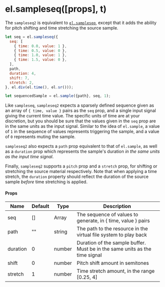 # el.sampleseq([props], t)

The `sampleseq2` is equivalent to [`el.sampleseq`](./sampleseq), except that it adds the
ability for pitch shifting and time stretching the source sample.

```js
let seq = el.sampleseq({
  seq: [
    { time: 0.0, value: 1 },
    { time: 0.5, value: 0 },
    { time: 1.0, value: 1 },
    { time: 1.5, value: 0 },
  ],
  path,
  duration: 4,
  shift: 7,
  stretch: 2,
}, el.div(el.time(), el.sr()));

let sequencedSample = el.sample({path}, seq, 1);
```

Like `sampleseq`, `sampleseq2` expects a sparsely defined sequence given as an array of `{ time,
value }` pairs as the `seq` prop, and a single input signal giving the current
time value. The specific units of time are at your discretion, but you should be
sure that the values given in the `seq` prop are in the same units as the input
signal. Similar to the idea of `el.sample`, a value of `1` in the sequence of values
represents triggering the sample, and a value of `0` represents muting the sample.

`sampleseq2` also expects a `path` prop equivalent to that of `el.sample`, as well
as a `duration` prop which represents the sample's duration _in the same units as
the input time signal_.

Finally, `sampleseq2` supports a `pitch` prop and a `stretch` prop, for shifting or stretching the source
material respectively. Note that when applying a time stretch, the `duration` property should reflect the duration
of the source sample _before_ time stretching is applied.

#### Props

| Name        | Default  | Type                | Description                                                                   |
| ----------- | -------- | ------------------- | ----------------------------------------------------------------------------- |
| seq         | []       | Array               | The sequence of values to generate, in { time, value } pairs                  |
| path        | ""       | string              | The path to the resource in the virtual file system to play back              |
| duration    | 0        | number              | Duration of the sample buffer. Must be in the same units as the time signal   |
| shift       | 0        | number              | Pitch shift amount in semitones                                               |
| stretch     | 1        | number              | Time stretch amount, in the range [0.25, 4]                                   |
